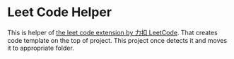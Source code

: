 # Leet Code Helper

This is helper of [the leet code extension by 力扣 LeetCode](https://github.com/LeetCode-OpenSource/vscode-leetcode).
That creates code template on the top of project. 
This project once detects it and moves it to appropriate folder.
